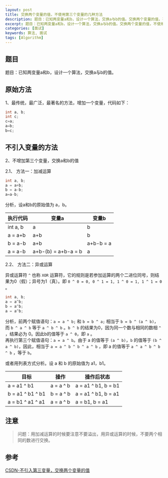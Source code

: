 ```yaml
---
layout: post
title: 交换两个变量的值，不使用第三个变量的几种方法
description: 题目：已知两变量a和b，设计一个算法，交换a与b的值。交换两个变量的值，不使用第三个变量有几种方法
excerpt: 题目：已知两变量a和b，设计一个算法，交换a与b的值。交换两个变量的值，不使用第三个变量有几种方法
categories: [面试]
keywords: 算法, 面试
tags: [Algorithm]
---
```


## 题目

题目：已知两变量a和b，设计一个算法，交换a与b的值。

## 原始方法

1、最传统，最广泛，最著名的方法，增加一个变量，代码如下：

```c
int a, b;
int c;
c=a;
a=b;
b=c;
```

## 不引入变量的方法

2、不增加第三个变量，交换a和b的值

2.1、 方法一：加减运算

```c
int a, b;
a = a+b;
b = a-b;
a=a-b;
```

分析，设a和b的原始值为 a，b。

| 执行代码 | 变量a | 变量b |
| --- | --- | --- | 
| int a, b | a | b |
| a = a+b | a+b | b |
| b = a-b | a+b | a+b-b = a |
| a = a-b | a+b-(b) = a+b-a = b | a |


2.2、 方法二：异或运算

异或运算符 `^` 也称 `XOR` 运算符，它的规则是若参加运算的两个二进位同号，则结果为0（假）；异号为1（真）。即 `0 ^ 0 = 0, 0 ^ 1 = 1, 1 ^ 0 = 1, 1 ^ 1 = 0` 。

```c
int a, b;
a = a^b;
b = a^b;
a = a^b;
```

分析，前两个赋值语句：`a = a ^ b;` 和 `b = b ^ a;` 相当于 `b = b ^ (a ^ b)`，而 `b ^ a ^ b` 等于 `a ^ b ^ b` 。`b ^ b` 的结果为0，因为同一个数与相同的数相 `^` ，结果必为 0。因此b的值等于 `a ^ 0`，即 `a` 。  
再执行第三个赋值语句：`a = a ^ b`。由于 a 的值等于 `(a ^ b)`，`b` 的值等于 `(b ^ a ^ b)`，因此，相当于 `a = a ^ b ^ b ^ a ^ b` ，即 a 的值等于 `a ^ a ^ b ^ b ^ b` ，等于 `b`。

或者用列表方式分析。设 a 和 b 的原始值为 a1，b1。

|目标 | 操作 | 操作后状态 |
| --- | --- | --- | 
| a = a1 ^ b1 | a = a ^ b | a = a1 ^ b1, b = b1 |
| b = a1 ^ b1 ^ b1 | b = a ^ b | a = a1 ^ b1, b = a1 |
| a = b1 ^ a1 ^ a1 | a = a ^ b | a = b1, b = a1 |

## 注意

> 问题：用加减运算的时候要注意不要溢出，用异或运算的时候，不要两个相同的数进行交换。

## 参考

[CSDN-不引入第三变量，交换两个变量的值](http://blog.csdn.net/ysdaniel/article/details/6617495)

